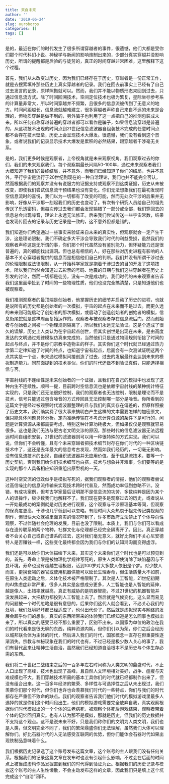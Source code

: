 ```yaml
---
title: 来自未来
author: ''
date: '2019-06-24'
slug: ouroboros
categories: []
tags: []
---
```


是的，最近在你们的时代发生了很多所谓穿越者的事件，很遗憾，他们大都是受你们那个时代科幻小说、神秘学与新闻的影响炮制出来的，少部分真实穿越并没影响历史，所谓的提醒都是后验的与徒劳的，真正的时间穿越非常困难，这里解释下这个过程。

首先，我们从未改变过历史，因为我们已经存在于历史，穿越者是一份正常工作，就是去搜索填补那些历史上真实穿越者的记录。我们在回去前事实上已经有了自己过去发言的记录，原样照搬就可以。然而，我们并不能以物质形态来回到过去，只通过信息流方式。除了时间回溯技术，空间定位技术也极为繁复，星际坐标参考系的计算量非常大，所以时间穿越并不频繁，且很多的信息流被传到了无意义的地方。时间间距越长，信息流就越难建立，很多穿越者声称自己来自不远的未来是合理的，但物质穿越是做不到的，另外骗子也利用了这一点把自己的推测包装成未来。所以任何自称穿越普遍的穿越者都可以看作是骗子，如果信息流穿越是普遍的，从这项技术出现的时间点到21世纪信息滤波器自组装技术完成的任意时间点都不会存在技术壁垒，历史上会呈现技术大爆发。很遗憾，我们没有看到这个景象，或者说我们的记录显示技术大爆发是累积的必然结果，跟穿越者干涉毫无关系。

是的，我们更多时候是观察者，上帝视角就是未来观察视角，我们观察过去的你们，我们的未来观察我们。每个观察期最长间隔50-100年，通过未来观察者我们大概知道了我们的最终结局，并不意外，而我们已经知道了你们的结局，也并不意外。平行宇宙是流行于20世纪到现在的一种自洽理论，我们也并不能完全否认，然而根据我们的观察并没有有说服力的证据支持或观察不到这类证据，历史从未被改变，即使我们尝试信息流干预结果也没有变化。你们无法想象我们在最初发现时空信息流时的喜悦，我们以为一切都有了改变的可能，然而无处次干涉的后果并无影响，好像从干涉那一刻起我们的历史也变动了。有次有个研究人员给自己的祖先传送了乐透密码，但每次传过去我们都会发现输错了一部分或全部，我们穿回去的信息总会出现噪音，理论上永远无法修正。后来我们尝试传送一些宇宙常数，结果也发现传回去的记录与历史记录是一致的，这不意外但都是错的。

我们知道你们希望通过一些事实来验证来自未来的真实性，但观察就会一定产生干涉，这是理论限制。我们不确定多大干涉会导致我们时代的利益受损，虽然我们的观察者声称这是无所谓的事，你们那个时代虽然没有鉴别能力，但怀疑能力还是很普遍的，真的都能找出漏洞。但也总有相信的人，好在那些对历史进程有影响的人基本不关心穿越者提供的信息而是相信他们自己的判断。我们并没有所谓干涉过去的伦理限制或法律限制，从一开始科学家就是抱着干涉过去的目的开发了这项技术，所以我们当然会知道过去彩票的号码、地震的日期与我们这些穿越者在历史上引发的讨论，然而一切都是徒劳，没有一次是成功的。我们时代的未来观察者告诉我们这里面牵扯到了时间的一些物理性质，他们也没完全搞清楚，只是知道他们也被观察着。

我们推测观察者的最顶端是创始者，他掌握历史的细节并启动了历史的进程，也就是说所有的历史都是创始者的一次模拟，宇宙的起点在未来而不是过去。而更久远的未来则可能启动了创始者的那次模拟，或启动了创造创始者的创始者的模拟，信息衔尾蛇就是这样周而复始运作的。观察者与被观察者存在信息流后门，然而创始者与创始者之间被一个物理规则隔离了，所以我们永远无法验证。这是个造成了很久的误解，历史上人类认为在宇宙起点创世，但其实创世是出现在未来，是由高度发达的文明通过规律模拟仿真来完成的，当然他们只是通过物理规则衔接了时间的起点与终点，并不是你们宗教中造物主的样子。其实你们这个时代就已经通过热力学第二定律知道了时间的终点，也知道宇宙有起点，后面会有一次测试证明这两个点其实是一个点，未来通过模拟间接创造了过去，过去的发展最终会达到未来的模拟制造能力。同前面提到的技术类似，你们的时代还做不到验证真假，只能选择相信与否。

宇宙射线的不连续性是未来创始者的一个证据，且我们在自己的模拟中也发现了这种内生不连续性。顺带一提，目前跨时空信息流也是依赖宇宙射线的某种统计特征实现的，只是我们还无法很好控制，我们的观察者也无法控制，限制是理论而不是技术，信号只能通过包含噪音的方式传回且无法控制哪一部分是噪音。你所看到的这篇文字是经过被观察时代滤波器整理的且与我们的真实存在偏差的，但原样照搬了历史文本，我们确实费了很大事来搞明白产生这样的文本需要怎样的加密原文，但只能具体问题具体分析。定向准确传输在不考虑计算资源的条件下是可行的，问题是计算资源从来都需要考虑，特别这种计算功耗极大，但如果仅仅是观察就容易很多。这也是我们无法与更古老文明交涉的原因，那些时代的信息滤波器无法远程远时间自组织安装，21世纪的滤波器则可以用一种很特殊的方式实现。我们可以说，但你们不会听懂，且有个未来穿越者把技术细节封存在你们时代的一种区块链技术中了，这还是去年最大的信息考古发现，然而如我们经历的，一切毫无影响。没有信息流技术的出现，自组织滤波器并无应用价值。至于信息流技术，要等一个历史契机，否则我们给你们技术细节也白搭，技术与想象并非难事，你们要等的是实现的那个人具备相应知识重组出原型机的一天。

这种时空交流的低效似乎是模拟写死的，据我们观察者的情报，他们的观察者尝试过高信噪比的信息流传输来实现技术跨时代普及，然而成功率低到忽略不计。没错，有成功案例，但考古学家最后证明那不是信息流的功劳，多数纯粹是因为某个人的误操作，极少数我们也解释不了。我们现在更多是观察过去的历史，或者说从一开始最成功的案例就是对历史进行观察，这个观察与干涉原理基本等同，但观察的保真度更高，干涉也几乎低到可以忽略。有段时间大众热衷于祖先传记类视频的制作，但很快大众就被里面真实的情况吓到了，许多市政府立法禁止了个体导向性观察，不过伴随社会伦理的发展，目前也没了限制。本质上，我们与你们可以看成存在遗传联系的两个物种，社群文化与伦理都已经完全隔离开了。因此，真正穿越者不会关心自己或自己谱系的过去，这对我们毫无意义，就好比你们不关心尼安德特人是否赚钱一样，这些变化最终都会因为我们与你们的认知鸿沟而变得虚浮。

我们还是可以给你们大体描绘下未来，其实这个未来你们这个时代也是可以预见到的。首先，寿命上限是被物理化学规律写死的，原生人类即使消除了缺陷基因与不良环境，寿命也没有超越生理极限，活到100岁对大多数人依旧是个梦。对少数人而言，更换衰竭的器官或使用机器供能可以延长生理寿命，但生活质量大不如前，在原生人类运动之后，义体化技术被严格限制了。其次是人工智能，21世纪初期的AI焦虑症非常严重，很多人其实是妄想成分更多，人工智能也是人智能的延伸，越是像人，出错率就越高，真正有威胁的是机器智能，不过21世纪的机器智能并没发展起来，大把精力都投到人工智能上去了。然后就是气候变化，这么显而易见的问题被一个时代忽略是很有意思的，后果你们这代人就会看到，不必关心我们的处境，我们处境好坏都已经适应了，也付出代价了。然后就是虚拟现实与网络的发展会超乎你们的想象，真实的东西所带来的体验我们已经知道是怎么回事也模拟出来了，所以真实的感受已经不那么重要了，区别不出来。以国家为单位的政治在我们的时代看来是很无聊的东西，纯粹资源内耗，但你们引以为荣，你们之后会经历以城邦联合体为主体的时代，然后进入我们的时代，国家概念一直存在但重要性逐渐消失。宗教与神秘现象在我们的时代也有，不过已经是极少数人关心的事了，我们有替代品来让精神生活自洽，虽然我们已经知道自洽根本不是历史与个体生存必需的东西。

我们将二十世纪二战结束之后的一百多年左右时间称为人类文明的鼎盛时代，不止人口出现了高峰，技术也出现了高峰，且自然人文环境相对美好，战争、瘟疫与灾难规模也不大。我们穿越技术所需的基本工具你们的时代就已经都制作出来了，但没有组合出来。这一百多年经济的繁荣、多样性与可选择性之后从未出现过，我们羡慕你们那个时代，但你们也许也会羡慕我们时代的一些特点，你们与我们的时代都存在严重但不致命的缺点。我们的观察者告诉我们他们时代的模拟游戏里最多人选择的就是你们这个时间段出生，他们的模拟游戏需要完全放弃自我，真实观察根据你们时代模拟出的一个个体的生老病死，被观察个体死后游戏结束，观察者带着个体的记忆回归真实。也有人认为那不是模拟，那就是历史，但我们的历史数据并不支持这个观点。这不是说未来不好，只是我们称你们的文明为人类文明，我们也是人类，但文明完全不同了，我们的繁荣鼎盛你们无法理解，虽然我们大体可以理解你们。好比石器时代的人无法感受互联网的优势，但你们能体会石器时代如果出现铁制品意味着什么。

我们根据历史记录选了这个账号发布这篇文章，这个账号的主人跟我们没有任何关系，根据我们的记录这篇文章在发布时也没有引起什么影响，不过会在后面的时间点上被当成虚构作品发掘直到我们的时代得到验证为止。根据我们的历史记录与模拟这个账号的主人生性懒散，不会主动发布这样的文章，因此我们只是填上这个坑完成这个“自洽”闭环。
